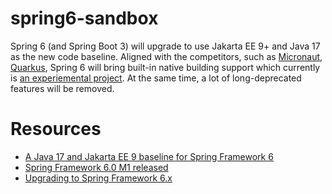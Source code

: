 # spring6-sandbox

Spring 6 (and Spring Boot 3) will upgrade to use Jakarta EE 9+ and Java 17 as the new code baseline. Aligned with the competitors, such as [Micronaut](https://micronaut.io/), [Quarkus](https://quarkus.io/), Spring 6 will bring built-in native building support which currently is [an experiemental project](https://github.com/spring-projects-experimental/spring-native/releases/tag/0.11.0). At the same time, a lot of long-deprecated features will be removed.




# Resources

* [A Java 17 and Jakarta EE 9 baseline for Spring Framework 6](https://spring.io/blog/2021/09/02/a-java-17-and-jakarta-ee-9-baseline-for-spring-framework-6)
* [Spring Framework 6.0 M1 released](https://spring.io/blog/2021/12/16/spring-framework-6-0-m1-released)
* [Upgrading to Spring Framework 6.x](https://github.com/spring-projects/spring-framework/wiki/Upgrading-to-Spring-Framework-6.x)

